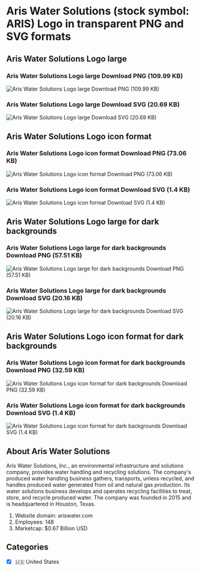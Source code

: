 # Aris Water Solutions (stock symbol: ARIS) Logo in transparent PNG and SVG formats

## Aris Water Solutions Logo large

### Aris Water Solutions Logo large Download PNG (109.99 KB)

![Aris Water Solutions Logo large Download PNG (109.99 KB)](/img/orig/ARIS_BIG-5b6bf664.png)

### Aris Water Solutions Logo large Download SVG (20.69 KB)

![Aris Water Solutions Logo large Download SVG (20.69 KB)](/img/orig/ARIS_BIG-74d09870.svg)

## Aris Water Solutions Logo icon format

### Aris Water Solutions Logo icon format Download PNG (73.06 KB)

![Aris Water Solutions Logo icon format Download PNG (73.06 KB)](/img/orig/ARIS-4c1f5492.png)

### Aris Water Solutions Logo icon format Download SVG (1.4 KB)

![Aris Water Solutions Logo icon format Download SVG (1.4 KB)](/img/orig/ARIS-26e730c4.svg)

## Aris Water Solutions Logo large for dark backgrounds

### Aris Water Solutions Logo large for dark backgrounds Download PNG (57.51 KB)

![Aris Water Solutions Logo large for dark backgrounds Download PNG (57.51 KB)](/img/orig/ARIS_BIG.D-d1d6c226.png)

### Aris Water Solutions Logo large for dark backgrounds Download SVG (20.16 KB)

![Aris Water Solutions Logo large for dark backgrounds Download SVG (20.16 KB)](/img/orig/ARIS_BIG.D-3f4bfce3.svg)

## Aris Water Solutions Logo icon format for dark backgrounds

### Aris Water Solutions Logo icon format for dark backgrounds Download PNG (32.59 KB)

![Aris Water Solutions Logo icon format for dark backgrounds Download PNG (32.59 KB)](/img/orig/ARIS.D-4209c2ce.png)

### Aris Water Solutions Logo icon format for dark backgrounds Download SVG (1.4 KB)

![Aris Water Solutions Logo icon format for dark backgrounds Download SVG (1.4 KB)](/img/orig/ARIS.D-7d81ac29.svg)

## About Aris Water Solutions

Aris Water Solutions, Inc., an environmental infrastructure and solutions company, provides water handling and recycling solutions. The company's produced water handling business gathers, transports, unless recycled, and handles produced water generated from oil and natural gas production. Its water solutions business develops and operates recycling facilities to treat, store, and recycle produced water. The company was founded in 2015 and is headquartered in Houston, Texas.

1. Website domain: ariswater.com
2. Employees: 148
3. Marketcap: $0.67 Billion USD


## Categories
- [x] 🇺🇸 United States
